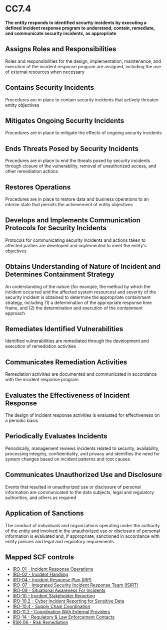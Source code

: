 # CC7.4
**The entity responds to identified security incidents by executing a defined incident response program to understand, contain, remediate, and communicate security incidents, as appropriate**
## Assigns Roles and Responsibilities
Roles and responsibilities for the design, implementation, maintenance, and execution of the incident response program are assigned, including the use of external resources when necessary
## Contains Security Incidents
Procedures are in place to contain security incidents that actively threaten entity objectives
## Mitigates Ongoing Security Incidents
Procedures are in place to mitigate the effects of ongoing security incidents
## Ends Threats Posed by Security Incidents
Procedures are in place to end the threats posed by security incidents through closure of the vulnerability, removal of unauthorized access, and other remediation actions
## Restores Operations
Procedures are in place to restore data and business operations to an interim state that permits the achievement of entity objectives
## Develops and Implements Communication Protocols for Security Incidents
Protocols for communicating security incidents and actions taken to affected parties are developed and implemented to meet the entity's objectives
## Obtains Understanding of Nature of Incident and Determines Containment Strategy
An understanding of the nature (for example, the method by which the incident occurred and the affected system resources) and severity of the security incident is obtained to determine the appropriate containment strategy, including (1) a determination of the appropriate response time frame, and (2) the determination and execution of the containment approach
## Remediates Identified Vulnerabilities
Identified vulnerabilities are remediated through the development and execution of remediation activities
## Communicates Remediation Activities
Remediation activities are documented and communicated in accordance with the incident response program
## Evaluates the Effectiveness of Incident Response
The design of incident response activities is evaluated for effectiveness on a periodic basis
## Periodically Evaluates Incidents
Periodically, management reviews incidents related to security, availability, processing integrity, confidentiality, and privacy and identifies the need for system changes based on incident patterns and root causes
## Communicates Unauthorized Use and Disclosure
Events that resulted in unauthorized use or disclosure of personal information are communicated to the data subjects, legal and regulatory authorities, and others as required
## Application of Sanctions
The conduct of individuals and organizations operating under the authority of the entity and involved in the unauthorized use or disclosure of personal information is evaluated and, if appropriate, sanctioned in accordance with entity policies and legal and regulatory requirements.
## Mapped SCF controls
- [IRO-01 - Incident Response Operations](../scf/iro-01-incidentresponseoperations.md)
- [IRO-02 - Incident Handling](../scf/iro-02-incidenthandling.md)
- [IRO-04 - Incident Response Plan (IRP)](../scf/iro-04-incidentresponseplan(irp).md)
- [IRO-07 - Integrated Security Incident Response Team (ISIRT)](../scf/iro-07-integratedsecurityincidentresponseteam(isirt).md)
- [IRO-09 - Situational Awareness For Incidents](../scf/iro-09-situationalawarenessforincidents.md)
- [IRO-10 - Incident Stakeholder Reporting](../scf/iro-10-incidentstakeholderreporting.md)
- [IRO-10.2 - Cyber Incident Reporting for Sensitive Data](../scf/iro-102-cyberincidentreportingforsensitivedata.md)
- [IRO-10.4 - Supply Chain Coordination](../scf/iro-104-supplychaincoordination.md)
- [IRO-11.2 - Coordination With External Providers](../scf/iro-112-coordinationwithexternalproviders.md)
- [IRO-14 - Regulatory & Law Enforcement Contacts](../scf/iro-14-regulatory&lawenforcementcontacts.md)
- [RSK-06 - Risk Remediation](../scf/rsk-06-riskremediation.md)
